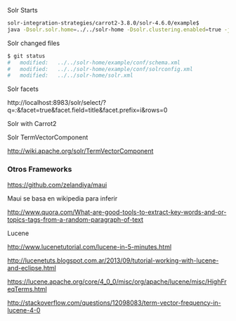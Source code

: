 

Solr Starts

```bash
solr-integration-strategies/carrot2-3.8.0/solr-4.6.0/example$ 
java -Dsolr.solr.home=../../solr-home -Dsolr.clustering.enabled=true -jar start.jar
```

Solr changed files
```bash
$ git status
#	modified:   ../../solr-home/example/conf/schema.xml
#	modified:   ../../solr-home/example/conf/solrconfig.xml
#	modified:   ../../solr-home/solr.xml
```

Solr facets

http://localhost:8983/solr/select/?q=*:*&facet=true&facet.field=title&facet.prefix=i&rows=0

Solr with Carrot2

Solr TermVectorComponent

http://wiki.apache.org/solr/TermVectorComponent


### Otros Frameworks

https://github.com/zelandiya/maui

Maui se basa en wikipedia para inferir

http://www.quora.com/What-are-good-tools-to-extract-key-words-and-or-topics-tags-from-a-random-paragraph-of-text



Lucene

http://www.lucenetutorial.com/lucene-in-5-minutes.html

http://lucenetuts.blogspot.com.ar/2013/09/tutorial-working-with-lucene-and-eclipse.html


https://lucene.apache.org/core/4_0_0/misc/org/apache/lucene/misc/HighFreqTerms.html

http://stackoverflow.com/questions/12098083/term-vector-frequency-in-lucene-4-0
